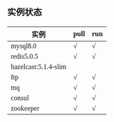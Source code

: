 <span  style="font-family: Simsun,serif; font-size: 17px; ">

### 实例状态

| 实例     | pull      | run |
|--------------|---------------|---|
| mysql8.0 | √ | √ |
| redis5.0.5 | √ | √ |
| hazelcast:5.1.4-slim |   |   |
| ftp | √ | √ |
| mq | √ | √ |
| consul | √ | √ |
| zookeeper | √ | √ |

</span>